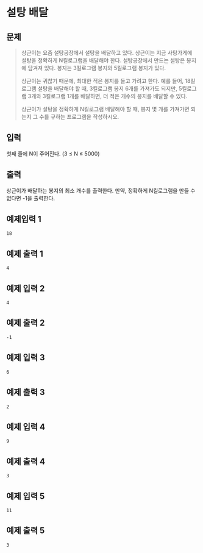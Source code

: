 # 설탕 배달
## 문제
> 상근이는 요즘 설탕공장에서 설탕을 배달하고 있다. 상근이는 지금 사탕가게에 설탕을 정확하게 N킬로그램을 배달해야 한다. 설탕공장에서 만드는 설탕은 봉지에 담겨져 있다. 봉지는 3킬로그램 봉지와 5킬로그램 봉지가 있다.
>
>상근이는 귀찮기 때문에, 최대한 적은 봉지를 들고 가려고 한다. 예를 들어, 18킬로그램 설탕을 배달해야 할 때, 3킬로그램 봉지 6개를 가져가도 되지만, 5킬로그램 3개와 3킬로그램 1개를 배달하면, 더 적은 개수의 봉지를 배달할 수 있다.
>
>상근이가 설탕을 정확하게 N킬로그램 배달해야 할 때, 봉지 몇 개를 가져가면 되는지 그 수를 구하는 프로그램을 작성하시오.
## 입력
첫째 줄에 N이 주어진다. (3 ≤ N ≤ 5000)
## 출력
상근이가 배달하는 봉지의 최소 개수를 출력한다. 만약, 정확하게 N킬로그램을 만들 수 없다면 -1을 출력한다.

## 예제입력 1
```
18
```
## 예제 출력 1
```
4
```
## 예제 입력 2
```
4
```
## 예제 출력 2
```
-1
```
## 예제 입력 3
```
6
```
## 예제 출력 3
```
2
```
## 예제 입력 4
```
9
```
## 예제 출력 4
```
3
```
## 예제 입력 5
```
11
```
## 예제 출력 5
```
3
```